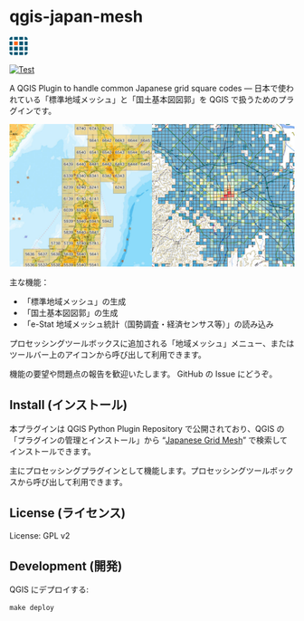 # qgis-japan-mesh

<p><img src="./japanese_grids/icon.png" width="32" alt="icon" /><p>

[![Test](https://github.com/MIERUNE/qgis-japan-mesh/actions/workflows/test.yml/badge.svg)](https://github.com/MIERUNE/qgis-japan-mesh/actions/workflows/test.yml)

A QGIS Plugin to handle common Japanese grid square codes — 日本で使われている「標準地域メッシュ」と「国土基本図図郭」を QGIS で扱うためのプラグインです。

![image](./docs/image.jpeg)

主な機能：

- 「標準地域メッシュ」の生成
- 「国土基本図図郭」の生成
- 「e-Stat 地域メッシュ統計（国勢調査・経済センサス等）」の読み込み

プロセッシングツールボックスに追加される「地域メッシュ」メニュー、またはツールバー上のアイコンから呼び出して利用できます。

機能の要望や問題点の報告を歓迎いたします。 GitHub の Issue にどうぞ。

## Install (インストール)

本プラグインは QGIS Python Plugin Repository で公開されており、QGIS の「プラグインの管理とインストール」から &#8220;[Japanese Grid Mesh](https://plugins.qgis.org/plugins/japanese_grids/)&#8221; で検索してインストールできます。

主にプロセッシングプラグインとして機能します。プロセッシングツールボックスから呼び出して利用できます。

## License (ライセンス)

License: GPL v2

## Development (開発)

QGIS にデプロイする:

```console
make deploy
```
